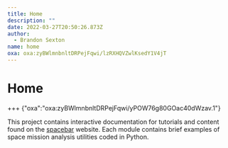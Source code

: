 ```yaml
---
title: Home
description: ""
date: 2022-03-27T20:50:26.873Z
author:
  - Brandon Sexton
name: home
oxa: oxa:zyBWlmnbnltDRPejFqwi/lzRXHQVZwlKsedY1V4jT
---
```


# Home

+++ {"oxa":"oxa:zyBWlmnbnltDRPejFqwi/yPOW76g80GOac40dWzav.1"}

This project contains interactive documentation for tutorials and content found on the [spacebar](https://spacebar.blog/) website. Each module contains brief examples of space mission analysis utilities coded in Python.
